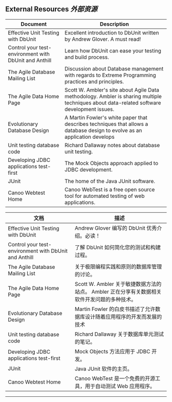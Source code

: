 ## External Resources _外部资源_

| Document | Description |
| ---- | ---- |
| Effective Unit Testing with DbUnit | Excellent introduction to DbUnit written by Andrew Glover. A must read! |
| Control your test-environment with DbUnit and Anthill | Learn how DbUnit can ease your testing and build process. |
| The Agile Database Mailing List | Discussion about Database management with regards to Extreme Programming practices and principles. |
| The Agile Data Home Page | Scott W. Ambler's site about Agile Data methodology. Ambler is sharing multiple techniques about data-related software development issues. |
| Evolutionary Database Design | A Martin Fowler's white paper that describes techniques that allows a database design to evolve as an application develops |
| Unit testing database code | Richard Dallaway notes about database unit testing. |
| Developing JDBC applications test-first | The Mock Objects approach applied to JDBC development. |
| JUnit | The home of the Java JUnit software. |
| Canoo Webtest Home | Canoo WebTest is a free open source tool for automated testing of web applications. |


| 文档 | 描述 |
| ---- | ---- |
| Effective Unit Testing with DbUnit | Andrew Glover 编写的 DbUnit 优秀介绍。必读！ |
| Control your test-environment with DbUnit and Anthill | 了解 DbUnit 如何简化您的测试和构建过程。 |
| The Agile Database Mailing List | 关于极限编程实践和原则的数据库管理的讨论。 |
| The Agile Data Home Page | Scott W. Ambler 关于敏捷数据方法的站点。 Ambler 正在分享有关数据相关软件开发问题的多种技术。 |
| Evolutionary Database Design | Martin Fowler 的白皮书描述了允许数据库设计随着应用程序的开发而发展的技术 |
| Unit testing database code | Richard Dallaway 关于数据库单元测试的笔记。 |
| Developing JDBC applications test-first | Mock Objects 方法应用于 JDBC 开发。 |
| JUnit | Java JUnit 软件的主页。 |
| Canoo Webtest Home | Canoo WebTest 是一个免费的开源工具，用于自动测试 Web 应用程序。 |

---
